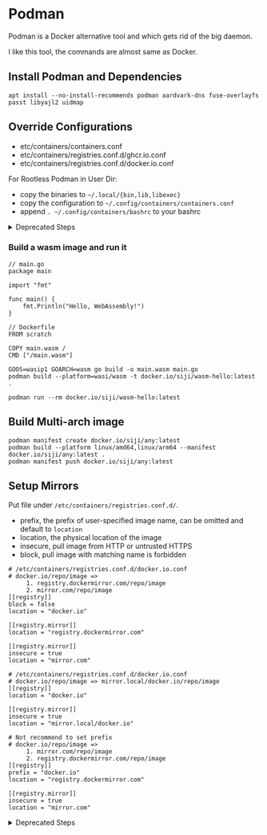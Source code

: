 # Podman

Podman is a Docker alternative tool and which gets rid of the big daemon.

I like this tool, the commands are almost same as Docker.

## Install Podman and Dependencies

```
apt install --no-install-recommends podman aardvark-dns fuse-overlayfs passt libyajl2 uidmap
```

## Override Configurations

* etc/containers/containers.conf
* etc/containers/registries.conf.d/ghcr.io.conf
* etc/containers/registries.conf.d/docker.io.conf

For Rootless Podman in User Dir:

* copy the binaries to `~/.local/{bin,lib,libexec}`
* copy the configuration to `~/.config/containers/containers.conf`
* append `. ~/.config/containers/bashrc` to your bashrc

<details>
  <summary>Deprecated Steps</summary>

## Build Podman Binaries

Podman is stable enough in Debian and Ubuntu latest releases, I think I don't need to manually build it anymore.

Build all the Podman required binaries inside container.

```
apt install --no-install-recommends docker.io
docker run --rm -v $(pwd):/data docker.io/library/ubuntu:24.04 /data/build-podman.sh
apt purge docker.io containerd runc
rm -rf /var/lib/docker

rsync -a files/* /
```

For Rootless Podman:

* copy the binaries to `~/.local/{bin,lib,libexec}`
* copy the configuration to `~/.config/containers/containers.conf`
* append `. ~/.config/containers/bashrc` to your bashrc

## Install Podman Runtime Dependencies

```
apt install fuse-overlayfs passt libyajl2 uidmap
```

## Use wasm with Podman

### Rebuild crun with wasmedge runtime

Install wasmedge, you will get the header files, then build crun to enable wasmedge runtime:

```
git clone https://github.com/containers/crun
cd crun
./autogen.sh
./configure --with-wasmedge
make
cp crun /usr/bin/crun-wasm

crun-wasm -v
crun version 1.14.4
commit: a220ca661ce078f2c37b38c92e66cf66c012d9c1
rundir: /run/user/1000/crun
spec: 1.0.0
+SYSTEMD +SELINUX +APPARMOR +CAP +SECCOMP +EBPF +CRIU +WASM:wasmedge +YAJL
```
</details>

### Build a wasm image and run it

```
// main.go
package main

import "fmt"

func main() {
	fmt.Println("Hello, WebAssembly!")
}
```

```
// Dockerfile
FROM scratch

COPY main.wasm /
CMD ["/main.wasm"]
```

```
GOOS=wasip1 GOARCH=wasm go build -o main.wasm main.go
podman build --platform=wasi/wasm -t docker.io/siji/wasm-hello:latest .

podman run --rm docker.io/siji/wasm-hello:latest
```

## Build Multi-arch image

```
podman manifest create docker.io/siji/any:latest
podman build --platform linux/amd64,linux/arm64 --manifest docker.io/siji/any:latest .
podman manifest push docker.io/siji/any:latest
```

## Setup Mirrors

Put file under `/etc/containers/registries.conf.d/`.

* prefix, the prefix of user-specified image name, can be omitted and default to `location`
* location, the physical location of the image
* insecure, pull image from HTTP or untrusted HTTPS
* block, pull image with matching name is forbidden

```
# /etc/containers/registries.conf.d/docker.io.conf
# docker.io/repo/image =>
     1. registry.dockermirror.com/repo/image
     2. mirror.com/repo/image
[[registry]]
block = false
location = "docker.io"

[[registry.mirror]]
location = "registry.dockermirror.com"

[[registry.mirror]]
insecure = true
location = "mirror.com"
```

```
# /etc/containers/registries.conf.d/docker.io.conf
# docker.io/repo/image => mirror.local/docker.io/repo/image
[[registry]]
location = "docker.io"

[[registry.mirror]]
insecure = true
location = "mirror.local/docker.io"
```

```
# Not recommend to set prefix
# docker.io/repo/image =>
     1. mirror.com/repo/image
     2. registry.dockermirror.com/repo/image
[[registry]]
prefix = "docker.io"
location = "registry.dockermirror.com"

[[registry.mirror]]
insecure = true
location = "mirror.com"
```

<details>
  <summary>Deprecated Steps</summary>

## Build Podman

### Install Build Library

```
apt install \
  btrfs-progs \
  gcc \
  iptables \
  libassuan-dev \
  libbtrfs-dev \
  libc6-dev \
  libdevmapper-dev \
  libglib2.0-dev \
  libgpgme-dev \
  libgpg-error-dev \
  libprotobuf-dev \
  libprotobuf-c-dev \
  libseccomp-dev \
  libselinux1-dev \
  libsystemd-dev \
  make \
  pkg-config \
  uidmap
```

### Build conmon

NOTE: The pre-built binary has issues.

```
git clone https://github.com/containers/conmon
cd conmon
make

mkdir -p /usr/libexec/podman
cp bin/conmon /usr/libexec/podman/
```

### Build podman

```
git clone https://github.com/containers/podman
cd podman
make BUILDTAGS="selinux seccomp systemd"

cp bin/podman /usr/bin/

podman completion bash > /usr/share/bash-completion/completions/podman
```

### Build Skopeo

```
git clone https://github.com/containers/skopeo
cd skopeo
make bin/skopeo

cp bin/skopeo /usr/bin/
skopeo completion bash > /usr/share/bash-completion/completions/skopeo
```

### Install Helpers

```
CRUN_VERSION=$(curl -sSL https://api.github.com/repos/containers/crun/releases/latest | jq -r .tag_name)
curl -Lo /usr/bin/crun https://github.com/containers/crun/releases/download/${CRUN_VERSION}/crun-${CRUN_VERSION}-linux-amd64
chmod 755 /usr/bin/crun

curl -Lo /usr/libexec/podman/netavark.gz https://github.com/containers/netavark/releases/latest/download/netavark.gz
gunzip /usr/libexec/podman/netavark.gz

curl -Lo /usr/libexec/podman/aardvark-dns.gz https://github.com/containers/aardvark-dns/releases/latest/download/aardvark-dns.gz
gunzip /usr/libexec/podman/aardvark-dns.gz

curl -Lo /usr/libexec/podman/catatonit https://github.com/openSUSE/catatonit/releases/latest/download/catatonit.x86_64

chmod 755 /usr/libexec/podman/*
```

### Create Configuration files

* /etc/containers/policy.json
* /etc/containers/containers.conf
* /etc/containers/registries.conf

### On WSL2

由于 WSL2 内核不支持 nftables，因此需要将 iptables 设置为 legacy 模式。

```
update-alternatives --set iptables /usr/sbin/iptables-legacy
update-alternatives --set ip6tables /usr/sbin/ip6tables-legacy
```

### Rootless Podman

```
apt install fuse-overlayfs passt uidmap

vim ~/.config/containers/storage.conf
[storage]
  driver = "overlay"

[storage.options]
  mount_program = "/usr/bin/fuse-overlayfs"
```
</details>
